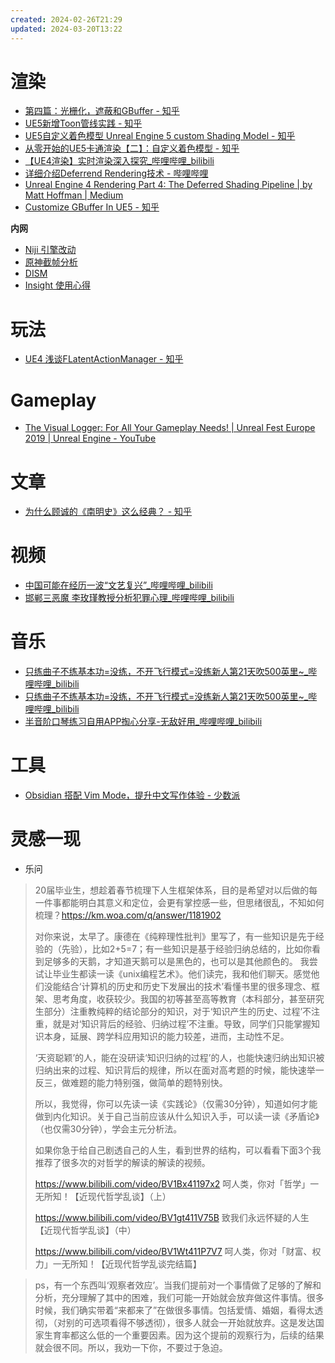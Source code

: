 ```yaml
---
created: 2024-02-26T21:29
updated: 2024-03-20T13:22
---
```

# 渲染

- [第四篇：光栅化，遮蔽和GBuffer - 知乎](https://zhuanlan.zhihu.com/p/674943090)
- [UE5新增Toon管线实践 - 知乎](https://zhuanlan.zhihu.com/p/647312365)
- [UE5自定义着色模型 Unreal Engine 5 custom Shading Model - 知乎](https://zhuanlan.zhihu.com/p/404857208)
- [从零开始的UE5卡通渲染【二】：自定义着色模型 - 知乎](https://zhuanlan.zhihu.com/p/551343308)
- [【UE4渲染】实时渲染深入探究\_哔哩哔哩\_bilibili](https://www.bilibili.com/video/BV1CN411X7Ak)
- [详细介绍Deferrend Rendering技术 - 哔哩哔哩](https://www.bilibili.com/read/cv15005652/)
- [Unreal Engine 4 Rendering Part 4: The Deferred Shading Pipeline | by Matt Hoffman | Medium](https://medium.com/@lordned/unreal-engine-4-rendering-part-4-the-deferred-shading-pipeline-389fc0175789)
- [Customize GBuffer In UE5 - 知乎](https://zhuanlan.zhihu.com/p/568775542)

**内网**

- [Niji 引擎改动](https://km.woa.com/articles/show/591425)
- [原神截帧分析](https://doc.weixin.qq.com/doc/w3_AeMA-gZ3AO06QMGZ0sURNCFn8OHN2?scode=AJEAIQdfAAorzRdNp6AYoAZAb-ACs)
- [DISM](https://doc.weixin.qq.com/doc/w3_ARgAgQYUANQOvoTfAcPQXm0eO6ND4?scode=AJEAIQdfAAoDuFiDHcAYoAZAb-ACs)
- [Insight 使用心得](https://doc.weixin.qq.com/doc/w3_AOoA4gZ6ACcOu0HPiIAQbaCD1beFs?scode=AJEAIQdfAAoxb56DDKAYoAZAb-ACs)

# 玩法

- [UE4 浅谈FLatentActionManager - 知乎](https://zhuanlan.zhihu.com/p/675932469)
# Gameplay

- [The Visual Logger: For All Your Gameplay Needs! | Unreal Fest Europe 2019 | Unreal Engine - YouTube](https://www.youtube.com/watch?v=hWpbco3F4L4)
# 文章

- [为什么顾诚的《南明史》这么经典？ - 知乎](https://www.zhihu.com/question/527660121/answer/3409587890)

# 视频

- [中国可能在经历一波“文艺复兴”\_哔哩哔哩\_bilibili](https://www.bilibili.com/video/BV11x4y1Q7Ug)
- [邯郸三恶魔 李玫瑾教授分析犯罪心理\_哔哩哔哩\_bilibili](https://www.bilibili.com/video/BV1Ky421i7tT)

# 音乐

- [只练曲子不练基本功=没练，不开飞行模式=没练新人第21天吹500英里\~\_哔哩哔哩\_bilibili](https://www.bilibili.com/video/BV1PE411t7EB)
- [只练曲子不练基本功=没练，不开飞行模式=没练新人第21天吹500英里\~\_哔哩哔哩\_bilibili](https://www.bilibili.com/video/BV1PE411t7EB)
- [半音阶口琴练习自用APP掏心分享-无敌好用\_哔哩哔哩\_bilibili](https://www.bilibili.com/video/BV1BP4y1E7wQ)
# 工具

- [Obsidian 搭配 Vim Mode，提升中文写作体验 - 少数派](https://sspai.com/post/78030)

# 灵感一现

* 乐问
> 20届毕业生，想趁着春节梳理下人生框架体系，目的是希望对以后做的每一件事都能明白其意义和定位，会更有掌控感一些，但思绪很乱，不知如何梳理？https://km.woa.com/q/answer/1181902
> 
> 对你来说，太早了。康德在《纯粹理性批判》里写了，有一些知识是先于经验的（先验），比如2+5=7；有一些知识是基于经验归纳总结的，比如你看到足够多的天鹅，才知道天鹅可以是黑色的，也可以是其他颜色的。
> 我尝试让毕业生都读一读《unix编程艺术》。他们读完，我和他们聊天。感觉他们没能结合‘计算机的历史和历史下发展出的技术’看懂书里的很多理念、框架、思考角度，收获较少。我国的初等甚至高等教育（本科部分，甚至研究生部分）注重教纯粹的结论部分的知识，对于‘知识产生的历史、过程’不注重，就是对‘知识背后的经验、归纳过程’不注重。导致，同学们只能掌握知识本身，延展、跨学科应用知识的能力较差，进而，主动性不足。
> 
> ‘天资聪颖’的人，能在没研读‘知识归纳的过程’的人，也能快速归纳出知识被归纳出来的过程、知识背后的规律，所以在面对高考题的时候，能快速举一反三，做难题的能力特别强，做简单的题特别快。
> 
> 所以，我觉得，你可以先读一读《实践论》（仅需30分钟），知道如何才能做到内化知识。关于自己当前应该从什么知识入手，可以读一读《矛盾论》（也仅需30分钟），学会主元分析法。
> 
> 如果你急于给自己剧透自己的人生，看到世界的结构，可以看看下面3个我推荐了很多次的对哲学的解读的解读的视频。
> 
> 	https://www.bilibili.com/video/BV1Bx41197x2 呵人类，你对「哲学」一无所知！【近现代哲学乱谈】（上）
> 	
> 	https://www.bilibili.com/video/BV1gt411V75B 致我们永远怀疑的人生【近现代哲学乱谈】（中）
> 	
> 	https://www.bilibili.com/video/BV1Wt411P7V7 呵人类，你对「财富、权力」一无所知！【近现代哲学乱谈完结篇】

> ps，有一个东西叫‘观察者效应’。当我们提前对一个事情做了足够的了解和分析，充分理解了其中的困难，我们可能一开始就会放弃做这件事情。很多时候，我们确实带着“来都来了”在做很多事情。包括爱情、婚姻，看得太透彻，（对别的可选项看得不够透彻），很多人就会一开始就放弃。这是发达国家生育率都这么低的一个重要因素。因为这个提前的观察行为，后续的结果就会很不同。所以，我劝一下你，不要过于急迫。
